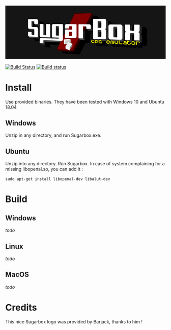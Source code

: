 
![Sugarbox V2](https://raw.githubusercontent.com/Tom1975/SugarboxV2/master/SplashScreen.bmp)

[![Build Status](https://travis-ci.com/Tom1975/SugarBoxV2.svg?branch=master)](https://travis-ci.com/Tom1975/SugarBoxV2)
[![Build status](https://ci.appveyor.com/api/projects/status/7hh3j9v46q3ti4sh?svg=true)](https://ci.appveyor.com/project/Tom1975/sugarboxv2)


# Install

Use provided binaries. They have been tested with Windows 10 and Ubuntu 18.04

## Windows

Unzip in any directory, and run Sugarbox.exe.

## Ubuntu

Unzip into any directory. Run Sugarbox.
In case of system complaining for a missing libopenal.so, you can add it : 

```
sudo apt-get install libopenal-dev libalut-dev
```

# Build

## Windows 
_todo_

## Linux
_todo_

## MacOS

_todo_


# Credits

This nice Sugarbox logo was provided by Barjack, thanks to him !
